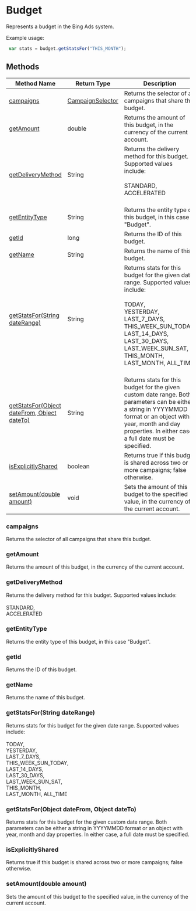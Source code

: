 # Budget
Represents a budget in the Bing Ads system.

Example usage:
```javascript
 var stats = budget.getStatsFor("THIS_MONTH");
```

## Methods
|Method Name|Return Type|Description|
|-|-|-
[campaigns](#campaigns)|[CampaignSelector](./CampaignSelector)|Returns the selector of all campaigns that share this budget.<br />
[getAmount](#getamount)|double|Returns the amount of this budget, in the currency of the current account.<br />
[getDeliveryMethod](#getdeliverymethod)|String|Returns the delivery method for this budget. Supported values include:<br /> <br /> STANDARD,<br /> ACCELERATED<br /><br />
[getEntityType](#getentitytype)|String|Returns the entity type of this budget, in this case "Budget".<br />
[getId](#getid)|long|Returns the ID of this budget.<br />
[getName](#getname)|String|Returns the name of this budget.<br />
[getStatsFor(String dateRange)](#getstatsfor~string-daterange~)|String|Returns stats for this budget for the given date range. Supported values include:<br /> <br /> TODAY,<br /> YESTERDAY,<br /> LAST_7_DAYS,<br /> THIS_WEEK_SUN_TODAY,<br /> LAST_14_DAYS,<br /> LAST_30_DAYS,<br /> LAST_WEEK_SUN_SAT,<br /> THIS_MONTH,<br /> LAST_MONTH, ALL_TIME<br /><br />
[getStatsFor(Object dateFrom, Object dateTo)](#getstatsfor~object-datefrom_-object-dateto~)|String|Returns stats for this budget for the given custom date range. Both parameters can be either a string in YYYYMMDD format or an object with year, month and day properties. In either case, a full date must be specified.<br />
[isExplicitlyShared](#isexplicitlyshared)|boolean|Returns true if this budget is shared across two or more campaigns; false otherwise. <br />
[setAmount(double amount)](#setamount~double-amount~)|void|Sets the amount of this budget to the specified value, in the currency of the current account.<br />

### <a name="campaigns"></a>campaigns
Returns the selector of all campaigns that share this budget.


### <a name="getamount"></a>getAmount
Returns the amount of this budget, in the currency of the current account.


### <a name="getdeliverymethod"></a>getDeliveryMethod
Returns the delivery method for this budget. Supported values include:<br /> <br /> STANDARD,<br /> ACCELERATED<br />


### <a name="getentitytype"></a>getEntityType
Returns the entity type of this budget, in this case "Budget".


### <a name="getid"></a>getId
Returns the ID of this budget.


### <a name="getname"></a>getName
Returns the name of this budget.


### <a name="getstatsfor~string-daterange~"></a>getStatsFor(String dateRange)
Returns stats for this budget for the given date range. Supported values include:<br /> <br /> TODAY,<br /> YESTERDAY,<br /> LAST_7_DAYS,<br /> THIS_WEEK_SUN_TODAY,<br /> LAST_14_DAYS,<br /> LAST_30_DAYS,<br /> LAST_WEEK_SUN_SAT,<br /> THIS_MONTH,<br /> LAST_MONTH, ALL_TIME<br />


### <a name="getstatsfor~object-datefrom_-object-dateto~"></a>getStatsFor(Object dateFrom, Object dateTo)
Returns stats for this budget for the given custom date range. Both parameters can be either a string in YYYYMMDD format or an object with year, month and day properties. In either case, a full date must be specified.


### <a name="isexplicitlyshared"></a>isExplicitlyShared
Returns true if this budget is shared across two or more campaigns; false otherwise. 


### <a name="setamount~double-amount~"></a>setAmount(double amount)
Sets the amount of this budget to the specified value, in the currency of the current account.


